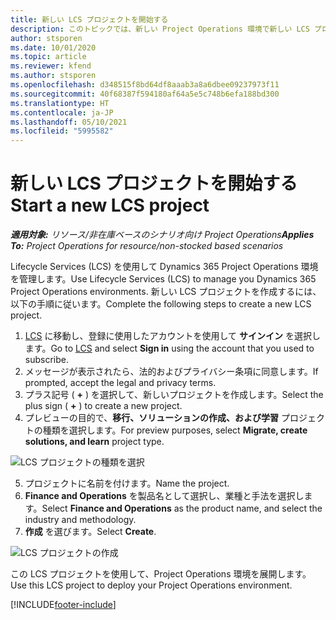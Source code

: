 ```yaml
---
title: 新しい LCS プロジェクトを開始する
description: このトピックでは、新しい Project Operations 環境で新しい LCS プロジェクトを作成する方法について説明します。
author: stsporen
ms.date: 10/01/2020
ms.topic: article
ms.reviewer: kfend
ms.author: stsporen
ms.openlocfilehash: d348515f8bd64df8aaab3a8a6dbee09237973f11
ms.sourcegitcommit: 40f68387f594180af64a5e5c748b6efa188bd300
ms.translationtype: HT
ms.contentlocale: ja-JP
ms.lasthandoff: 05/10/2021
ms.locfileid: "5995582"
---
```

# <a name="start-a-new-lcs-project"></a><span data-ttu-id="eb1b0-103">新しい LCS プロジェクトを開始する</span><span class="sxs-lookup"><span data-stu-id="eb1b0-103">Start a new LCS project</span></span>

<span data-ttu-id="eb1b0-104">_**適用対象:** リソース/非在庫ベースのシナリオ向け Project Operations_</span><span class="sxs-lookup"><span data-stu-id="eb1b0-104">_**Applies To:** Project Operations for resource/non-stocked based scenarios_</span></span>

<span data-ttu-id="eb1b0-105">Lifecycle Services (LCS) を使用して Dynamics 365 Project Operations 環境を管理します。</span><span class="sxs-lookup"><span data-stu-id="eb1b0-105">Use Lifecycle Services (LCS) to manage you Dynamics 365 Project Operations environments.</span></span> <span data-ttu-id="eb1b0-106">新しい LCS プロジェクトを作成するには、以下の手順に従います。</span><span class="sxs-lookup"><span data-stu-id="eb1b0-106">Complete the following steps to create a new LCS project.</span></span>

1. <span data-ttu-id="eb1b0-107">[LCS](https://lcs.dynamics.com/Logon/Index) に移動し、登録に使用したアカウントを使用して **サインイン** を選択します。</span><span class="sxs-lookup"><span data-stu-id="eb1b0-107">Go to [LCS](https://lcs.dynamics.com/Logon/Index) and select **Sign in** using the account that you used to subscribe.</span></span>
2. <span data-ttu-id="eb1b0-108">メッセージが表示されたら、法的およびプライバシー条項に同意します。</span><span class="sxs-lookup"><span data-stu-id="eb1b0-108">If prompted, accept the legal and privacy terms.</span></span>
3. <span data-ttu-id="eb1b0-109">プラス記号 ( **+** ) を選択して、新しいプロジェクトを作成します。</span><span class="sxs-lookup"><span data-stu-id="eb1b0-109">Select the plus sign ( **+** ) to create a new project.</span></span>
4. <span data-ttu-id="eb1b0-110">プレビューの目的で、**移行、ソリューションの作成、および学習** プロジェクトの種類を選択します。</span><span class="sxs-lookup"><span data-stu-id="eb1b0-110">For preview purposes, select **Migrate, create solutions, and learn** project type.</span></span>

  ![LCS プロジェクトの種類を選択](./media/create-lcs-1.png)

5. <span data-ttu-id="eb1b0-112">プロジェクトに名前を付けます。</span><span class="sxs-lookup"><span data-stu-id="eb1b0-112">Name the project.</span></span> 
6. <span data-ttu-id="eb1b0-113">**Finance and Operations** を製品名として選択し、業種と手法を選択します。</span><span class="sxs-lookup"><span data-stu-id="eb1b0-113">Select **Finance and Operations** as the product name, and select the industry and methodology.</span></span> 
7. <span data-ttu-id="eb1b0-114">**作成** を選びます。</span><span class="sxs-lookup"><span data-stu-id="eb1b0-114">Select **Create**.</span></span>

![LCS プロジェクトの作成](./media/create-lcs-2.png)

<span data-ttu-id="eb1b0-116">この LCS プロジェクトを使用して、Project Operations 環境を展開します。</span><span class="sxs-lookup"><span data-stu-id="eb1b0-116">Use this LCS project to deploy your Project Operations environment.</span></span>



[!INCLUDE[footer-include](../includes/footer-banner.md)]